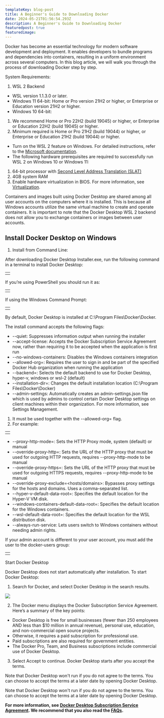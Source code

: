 ```yaml
---
templateKey: blog-post
title: A Beginner's Guide to Downloading Docker
date: 2024-05-21T01:56:54.293Z
description: A Beginner's Guide to Downloading Docker
featuredpost: true
featuredimage: 
---
```

<!--StartFragment-->

Docker has become an essential technology for modern software development and deployment. It enables developers to bundle programs and dependencies into containers, resulting in a uniform environment across several computers. In this blog article, we will walk you through the process of downloading Docker step by step.



System Requirements:



1. WSL 2 Backend

* WSL version 1.1.3.0 or later.
* Windows 11 64-bit: Home or Pro version 21H2 or higher, or Enterprise or Education version 21H2 or higher.
* Windows 10 64-bit:

1. We recommend Home or Pro 22H2 (build 19045) or higher, or Enterprise or Education 22H2 (build 19045) or higher.
2. Minimum required is Home or Pro 21H2 (build 19044) or higher, or Enterprise or Education 21H2 (build 19044) or higher.

* Turn on the WSL 2 feature on Windows. For detailed instructions, refer to the [Microsoft documentation](https://learn.microsoft.com/en-us/windows/wsl/install).
* The following hardware prerequisites are required to successfully run WSL 2 on Windows 10 or Windows 11:

1. 64-bit processor with [Second Level Address Translation (SLAT)](https://en.wikipedia.org/wiki/Second_Level_Address_Translation)
2. 4GB system RAM
3. Enable hardware virtualization in BIOS. For more information, see [Virtualization](https://docs.docker.com/desktop/troubleshoot/topics/#virtualization).

Containers and images built using Docker Desktop are shared among all user accounts on the computers where it is installed. This is because all Windows accounts utilize the same virtual machine to create and operate containers. It is important to note that the Docker Desktop WSL 2 backend does not allow you to exchange containers or images between user accounts.

## Install Docker Desktop on Windows

1. Install from Command Line:

After downloading Docker Desktop Installer.exe, run the following command in a terminal to install Docker Desktop:



|     |
| --- |
|     |



If you’re using PowerShell you should run it as:



|     |
| --- |
|     |



If using the Windows Command Prompt:



|     |
| --- |
|     |





By default, Docker Desktop is installed at C:\Program Files\Docker\Docker.



The install command accepts the following flags:



* \--quiet: Suppresses information output when running the installer
* \--accept-license: Accepts the Docker Subscription Service Agreement now, rather than requiring it to be accepted when the application is first run
* \--no-windows-containers: Disables the Windows containers integration
* \--allowed-org=<org name>: Requires the user to sign in and be part of the specified Docker Hub organization when running the application
* \--backend=<backend name>: Selects the default backend to use for Docker Desktop, hyper-v, windows or wsl-2 (default)
* \--installation-dir=<path>: Changes the default installation location (C:\Program Files\Docker\Docker)
* \--admin-settings: Automatically creates an admin-settings.json file which is used by admins to control certain Docker Desktop settings on client machines within their organization. For more information, see Settings Management.

1. It must be used together with the --allowed-org=<org name> flag.
2. For example:

|     |
| --- |
|     |

* \--proxy-http-mode=<mode>: Sets the HTTP Proxy mode, system (default) or manual
* \--override-proxy-http=<URL>: Sets the URL of the HTTP proxy that must be used for outgoing HTTP requests, requires --proxy-http-mode to be manual
* \--override-proxy-https=<URL>: Sets the URL of the HTTP proxy that must be used for outgoing HTTPS requests, requires --proxy-http-mode to be manual
* \--override-proxy-exclude=<hosts/domains>: Bypasses proxy settings for the hosts and domains. Uses a comma-separated list.
* \--hyper-v-default-data-root=<path>: Specifies the default location for the Hyper-V VM disk.
* \--windows-containers-default-data-root=<path>: Specifies the default location for the Windows containers.
* \--wsl-default-data-root=<path>: Specifies the default location for the WSL distribution disk.
* \--always-run-service: Lets users switch to Windows containers without needing admin rights.



If your admin account is different to your user account, you must add the user to the docker-users group:



|     |
| --- |
|     |



Start Docker Desktop



Docker Desktop does not start automatically after installation. To start Docker Desktop:



1. Search for Docker, and select Docker Desktop in the search results.

![](https://lh7-us.googleusercontent.com/Y_GBdHLhHdtr-2hfMa6XCjZtT9wiQz1Xo6I3pAz5XND_fnGksxe-55I4XP6hDUsado2gKR2Z9i6SAbTP48DBaOTFny3rSo5eQ7RNGuGoqw9YGsKMtZtqBHpw0bZiGbsoFxUaJdpfWwojJ4kvm8KdmPk)



2. The Docker menu displays the Docker Subscription Service Agreement.\
   Here’s a summary of the key points:

* Docker Desktop is free for small businesses (fewer than 250 employees AND less than $10 million in annual revenue), personal use, education, and non-commercial open source projects.
* Otherwise, it requires a paid subscription for professional use.
* Paid subscriptions are also required for government entities.
* The Docker Pro, Team, and Business subscriptions include commercial use of Docker Desktop.

3. Select Accept to continue. Docker Desktop starts after you accept the terms.



Note that Docker Desktop won't run if you do not agree to the terms. You can choose to accept the terms at a later date by opening Docker Desktop.



Note that Docker Desktop won't run if you do not agree to the terms. You can choose to accept the terms at a later date by opening Docker Desktop.

**For more information, see [Docker Desktop Subscription Service Agreement](https://www.docker.com/legal/docker-subscription-service-agreement/). We recommend that you also read the [FAQs](https://www.docker.com/pricing/faq).**

<!--EndFragment-->